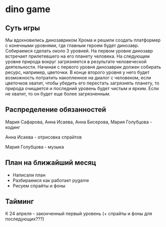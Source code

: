 # dino game

## Суть игры

Мы вдохновились динозавриком Хрома и решили создать платформер с конечными уровнями, где главным героем будет динозавр. Собираемся сделать около 3 уровней. На первом уровне динозавр встречает прилетевшего на его планету человека. На следующем уровне природа вокруг загрязняется в результате человеческой деятельности. Начиная с первого уровня динозаврик должен собирать ресурс, например, цветочки. В конце второго уровня у него будет возможность потратить накопленное на диалог с человеком, если цветочков хватит, чтобы убедить его перестать загрязнять планету, то природа очищается и последний уровень будет чистым и ярким. Если не хватит, то он будет еще более загрязненным.

## Распределение обязанностей

Мария Сафарова, Анна Исаева, Анна Бисерова, Мария Голубцова - кодинг

Анна Исаева - отрисовка спрайтов

Мария Голубцова - музыка

## План на ближайший месяц
* Написали план
* Разбираемся как работает pygame
* Рисуем спрайты и фоны

## Тайминг

К 24 апреля - законченный первый уровень (+ спрайты и фоны для последующих???)

